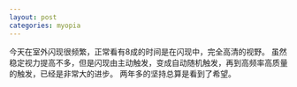 ```yaml
---
layout: post
categories: myopia
---
```

今天在室外闪现很频繁，正常看有8成的时间是在闪现中，完全高清的视野。
虽然稳定视力提高不多，但是闪现由主动触发，变成自动随机触发，再到高频率高质量的触发，已经是非常大的进步。
两年多的坚持总算是看到了希望。
